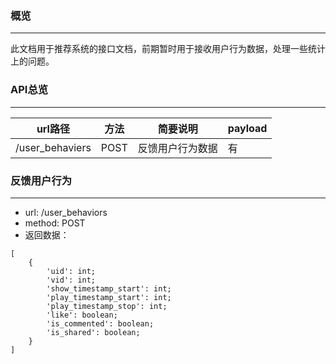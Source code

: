 ### 概览
------
此文档用于推荐系统的接口文档，前期暂时用于接收用户行为数据，处理一些统计上的问题。

### API总览

-----

url路径 | 方法 | 简要说明 | payload
---|--- | --- | ---
/user_behaviers | POST | 反馈用户行为数据 | 有


### 反馈用户行为
-----
- url: /user_behaviors
- method: POST
- 返回数据：
    
```
[
    {
        'uid': int;
        'vid': int;
        'show_timestamp_start': int;
        'play_timestamp_start': int;
        'play_timestamp_stop': int;
        'like': boolean;
        'is_commented': boolean;
        'is_shared': boolean;
    }
]
```

